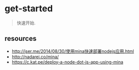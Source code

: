 # get-started
> 快速开始.

## resources
- http://jser.me/2014/08/30/使用mina快速部署nodejs应用.html
- http://nadarei.co/mina/
- https://c.kat.pe/deploy-a-node-dot-js-app-using-mina
